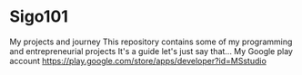# Sigo101
My projects and journey
This repository contains some of my programming and entrepreneurial projects 
It's a guide let's just say that... 
My Google play account 
https://play.google.com/store/apps/developer?id=MSstudio
